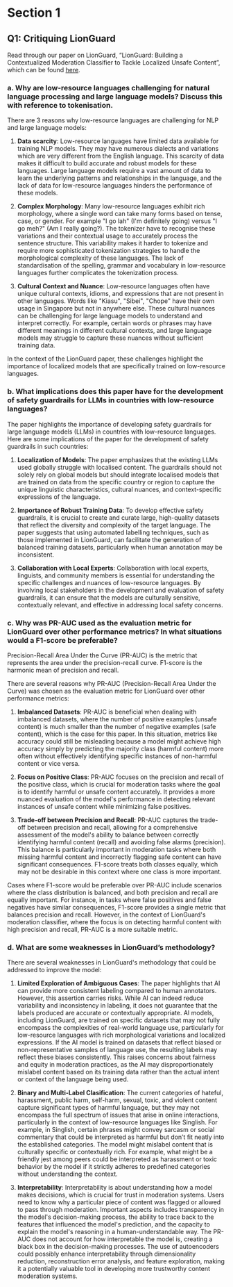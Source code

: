 # Section 1

## Q1: Critiquing LionGuard
Read through our paper on LionGuard, “LionGuard: Building a Contextualized Moderation Classifier to Tackle Localized Unsafe Content”, which can be found [here](https://arxiv.org/abs/2407.10995).

### a. Why are low-resource languages challenging for natural language processing and large language models? Discuss this with reference to tokenisation.
There are 3 reasons why low-resource languages are challenging for NLP and large language models:
1. **Data scarcity**: Low-resource languages have limited data available for training NLP models. They may have numerous dialects and variations which are very different from the English language. This scarcity of data makes it difficult to build accurate and robust models for these languages. Large language models require a vast amount of data to learn the underlying patterns and relationships in the language, and the lack of data for low-resource languages hinders the performance of these models.

2. **Complex Morphology**: Many low-resource languages exhibit rich morphology, where a single word can take many forms based on tense, case, or gender. For example "I go lah" (I'm definitely going) versus "I go meh?" (Am I really going?). The tokenizer have to recognise these variations and their contextual usage to accurately process the sentence structure. This variability makes it harder to tokenize and require more sophisticated tokenization strategies to handle the morphological complexity of these languages. The lack of standardisation of the spelling, grammar and vocabulary in low-resource languages further complicates the tokenization process. 

3. **Cultural Context and Nuance**: Low-resource languages often have unique cultural contexts, idioms, and expressions that are not present in other languages. Words like "Kiasu", "Sibei", "Chope" have their own usage in Singapore but not in anywhere else. These cultural nuances can be challenging for large language models to understand and interpret correctly. For example, certain words or phrases may have different meanings in different cultural contexts, and large language models may struggle to capture these nuances without sufficient training data.

In the context of the LionGuard paper, these challenges highlight the importance of localized models that are specifically trained on low-resource languages.

### b. What implications does this paper have for the development of safety guardrails for LLMs in countries with low-resource languages?
The paper highlights the importance of developing safety guardrails for large language models (LLMs) in countries with low-resource languages. Here are some implications of the paper for the development of safety guardrails in such countries:

1. **Localization of Models**: The paper emphasizes that the existing LLMs used globally struggle with localised content. The guardrails should not solely rely on global models but should integrate localised models that are trained on data from the specific country or region to capture the unique linguistic characteristics, cultural nuances, and context-specific expressions of the language. 

2. **Importance of Robust Training Data**: To develop effective safety guardrails, it is crucial to create and curate large, high-quality datasets that reflect the diversity and complexity of the target language. The paper suggests that using automated labelling techniques, such as those implemented in LionGuard, can facilitate the generation of balanced training datasets, particularly when human annotation may be inconsistent.

3. **Collaboration with Local Experts**: Collaboration with local experts, linguists, and community members is essential for understanding the specific challenges and nuances of low-resource languages. By involving local stakeholders in the development and evaluation of safety guardrails, it can ensure that the models are culturally sensitive, contextually relevant, and effective in addressing local safety concerns.

### c. Why was PR-AUC used as the evaluation metric for LionGuard over other performance metrics? In what situations would a F1-score be preferable?
Precision-Recall Area Under the Curve (PR-AUC) is the metric that represents the area under the precision-recall curve. F1-score is the harmonic mean of precision and recall. 

There are several reasons why PR-AUC (Precision-Recall Area Under the Curve) was chosen as the evaluation metric for LionGuard over other performance metrics:

1. **Imbalanced Datasets**: PR-AUC is beneficial when dealing with imbalanced datasets, where the number of positive examples (unsafe content) is much smaller than the number of negative examples (safe content), which is the case for this paper. In this situation, metrics like accuracy could still be misleading because a model might achieve high accuracy simply by predicting the majority class (harmful content) more often without effectively identifying specific instances of non-harmful content or vice versa.

2. **Focus on Positive Class**: PR-AUC focuses on the precision and recall of the positive class, which is crucial for moderation tasks where the goal is to identify harmful or unsafe content accurately. It provides a more nuanced evaluation of the model's performance in detecting relevant instances of unsafe content while minimizing false positives.

3. **Trade-off between Precision and Recall**: PR-AUC captures the trade-off between precision and recall, allowing for a comprehensive assessment of the model's ability to balance between correctly identifying harmful content (recall) and avoiding false alarms (precision). This balance is particularly important in moderation tasks where both missing harmful content and incorrectly flagging safe content can have significant consequences. F1-score treats both classes equally, which may not be desirable in this context where one class is more important.

Cases where F1-score would be preferable over PR-AUC include scenarios where the class distribution is balanced, and both precision and recall are equally important. For instance, in tasks where false positives and false negatives have similar consequences, F1-score provides a single metric that balances precision and recall. However, in the context of LionGuard's moderation classifier, where the focus is on detecting harmful content with high precision and recall, PR-AUC is a more suitable metric.

### d. What are some weaknesses in LionGuard’s methodology?
There are several weaknesses in LionGuard's methodology that could be addressed to improve the model:

1. **Limited Exploration of Ambiguous Cases**: The paper highlights that AI can provide more consistent labeling compared to human annotators. However, this assertion carries risks. While AI can indeed reduce variability and inconsistency in labeling, it does not guarantee that the labels produced are accurate or contextually appropriate. AI models, including LionGuard, are trained on specific datasets that may not fully encompass the complexities of real-world language use, particularly for low-resource languages with rich morphological variations and localized expressions. If the AI model is trained on datasets that reflect biased or non-representative samples of language use, the resulting labels may reflect these biases consistently. This raises concerns about fairness and equity in moderation practices, as the AI may disproportionately mislabel content based on its training data rather than the actual intent or context of the language being used.

2. **Binary and Multi-Label Clasification**: The current categories of hateful, harassment, public harm, self-harm, sexual, toxic, and violent content capture significant types of harmful language, but they may not encompass the full spectrum of issues that arise in online interactions, particularly in the context of low-resource languages like Singlish. For example, in Singlish, certain phrases might convey sarcasm or social commentary that could be interpreted as harmful but don’t fit neatly into the established categories. The model might mislabel content that is culturally specific or contextually rich. For example, what might be a friendly jest among peers could be interpreted as harassment or toxic behavior by the model if it strictly adheres to predefined categories without understanding the context.

3. **Interpretability**: Interpretability is about understanding how a model makes decisions, which is crucial for trust in moderation systems. Users need to know why a particular piece of content was flagged or allowed to pass through moderation. Important aspects includes transparency in the model's decision-making process, the ability to trace back to the features that influenced the model's prediction, and the capacity to explain the model's reasoning in a human-understandable way. The PR-AUC does not account for how interpretable the model is, creating a black box in the decision-making processes. The use of autoencoders could possibly enhance interpretability through dimensionality reduction, reconstruction error analysis, and feature exploration, making it a potentially valuable tool in developing more trustworthy content moderation systems.

